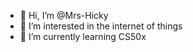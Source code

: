 - 👋 Hi, I’m @Mrs-Hicky
- 👀 I’m interested in the internet of things
- 🌱 I’m currently learning CS50x
<!---
Mrs-Hicky/Mrs-Hicky is a ✨ special ✨ repository because its `README.md` (this file) appears on your GitHub profile.
You can click the Preview link to take a look at your changes.
--->
